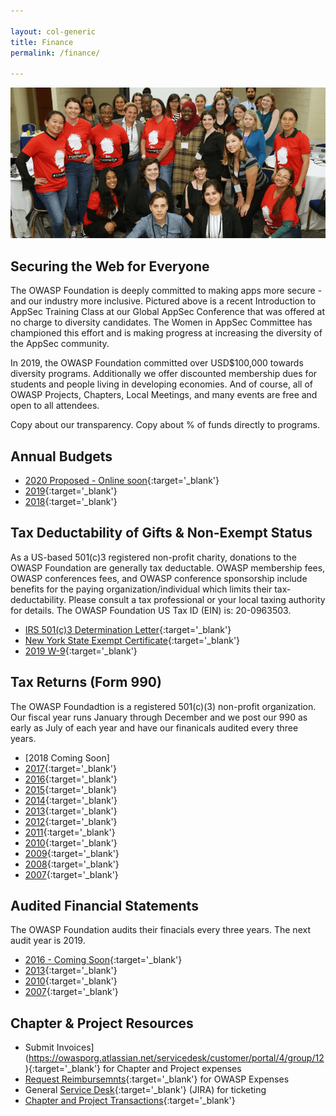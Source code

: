 ```yaml
---

layout: col-generic
title: Finance
permalink: /finance/

---
```

![Women in AppSec Training at Global AppSec DC](/assets/images/web/wia_dc.png)

## Securing the Web for Everyone

The OWASP Foundation is deeply committed to making apps more secure - and our industry more inclusive. Pictured above is a recent Introduction to AppSec Training Class at our Global AppSec Conference that was offered at no charge to diversity candidates. The Women in AppSec Committee has championed this effort and is making progress at increasing the diversity of the AppSec community.  

In 2019, the OWASP Foundation committed over USD$100,000 towards diversity programs.  Additionally we offer discounted membership dues for students and people living in developing economies. And of course, all of OWASP Projects, Chapters, Local Meetings, and many events are free and open to all attendees.

Copy about our transparency. Copy about % of funds directly to programs.

## Annual Budgets

- [2020 Proposed - Online soon](){:target='_blank'}
- [2019](/assets/financial/2019_OWASP_Budget.pdf){:target='_blank'}
- [2018](/assets/financial/2018_OWASP_Budget.pdf){:target='_blank'}

## Tax Deductability of Gifts & Non-Exempt Status
As a US-based 501(c)3 registered non-profit charity, donations to the OWASP Foundation are generally tax deductable. OWASP membership fees, OWASP conferences fees, and OWASP conference sponsorship include benefits for the paying organization/individual which limits their tax-deductability. Please consult a tax professional or your local taxing authority for details. The OWASP Foundation US Tax ID (EIN) is: 20-0963503.

- [IRS 501(c)3 Determination Letter](/assets/legal/OWASP_IRS501c3DeterminationLetter.pdf){:target='_blank'}
- [New York State Exempt Certificate](/assets/legal/NY_Exempt_Organization_Certificate.pdf){:target='_blank'}
- [2019 W-9](/assets/legal/2019_W9.pdf){:target='_blank'}

## Tax Returns (Form 990)
The OWASP Foundadtion is a registered 501(c)(3) non-profit organization. Our fiscal year runs January through December and we post our 990 as early as July of each year and have our finanicals audited every three years.

- [2018 Coming Soon]
- [2017](/assets/financial-taxreturns/2017_Form_990.pdf){:target='_blank'}
- [2016](/assets/financial-taxreturns/2016_Form_990.pdf){:target='_blank'}
- [2015](/assets/financial-taxreturns/2015_Form_990.pdf){:target='_blank'}
- [2014](/assets/financial-taxreturns/2014_Form_990T.pdf){:target='_blank'}
- [2013](/assets/financial-taxreturns/2013_Form_990.pdf){:target='_blank'}
- [2012](/assets/financial-taxreturns/2012_Form_990.pdf){:target='_blank'}
- [2011](/assets/financial-taxreturns/2011_Form_990.pdf){:target='_blank'}
- [2010](/assets/financial-taxreturns/2010_Form_990.pdf){:target='_blank'}
- [2009](/assets/financial-taxreturns/2009_Form_990.pdf){:target='_blank'}
- [2008](/assets/financial-taxreturns/2008_Form_990.pdf){:target='_blank'}
- [2007](/assets/financial-taxreturns/2007_Form_990.pdf){:target='_blank'}


## Audited Financial Statements

The OWASP Foundation audits their finacials every three years. The next audit year is 2019.
- [2016 - Coming Soon](#){:target='_blank'}
- [2013](/assets/financial-audits/OWASP_Audit_Report_2013.pdf){:target='_blank'}
- [2010](/assets/financial-audits/OWASP_Audit_Report_2010.pdf){:target='_blank'}
- [2007](/assets/financial-audits/OWASP_Audit_Report_2007.pdf){:target='_blank'}

## Chapter & Project Resources

- Submit Invoices](https://owasporg.atlassian.net/servicedesk/customer/portal/4/group/12){:target='_blank'} for Chapter and Project expenses
- [Request Reimbursemnts](https://owasporg.atlassian.net/servicedesk/customer/portal/4/group/9){:target='_blank'} for OWASP Expenses
- General [Service Desk](https://owasporg.atlassian.net/servicedesk/customer/portals){:target='_blank'} (JIRA) for ticketing
- [Chapter and Project Transactions](https://docs.google.com/spreadsheets/d/1rN_bzfCJxaHOiEMhK4_PAYPbvlDZL5dcHviWvLlf1bw/edit?usp=sharing){:target='_blank'}
